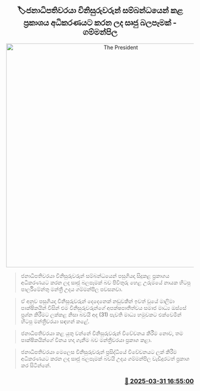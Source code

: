 <p align='center'><b><h2 align='center' title='The President's statement regarding judges had a direct impact on the judiciary - Gammanpila'>🏷ජනාධිපතිවරයා විනිසුරුවරුන් සම්බන්ධයෙන් කළ ප්‍රකාශය  අධිකරණයට කරන ලද සෘජු බලපෑමක් - ගම්මන්පිල</h2></b></p>
<p align='center'><img src='https://helakuru.sgp1.cdn.digitaloceanspaces.com/esana/images/lib/udaya-gammanpila-media-2025-budget.jpg' width='600' alt='The President's statement regarding judges had a direct impact on the judiciary - Gammanpila'></p>

> ජනාධිපතිවරයා විනිසුරුවරුන් සම්බන්ධයෙන් පසුගියදා සිදුකළ ප්‍රකාශය අධිකරණයට කරන ලද සෘජු බලපෑමක් බව පිවිතුරු හෙළ උරුමයේ නායක හිටපු පාර්ලිමේන්තු මන්ත්‍රී උදය ගම්මන්පිල පවසනවා.

> ඒ අනුව පසුගියදා විනිසුරුවරුන් දෙදෙනෙක් නඩුවකින් ඉවත් වූයේ මාලිමා පාක්ෂිකයින් විසින් එම විනිසුරුවරුන්ගේ අපක්ෂපාතීත්වය සමාජ මාධ්‍ය ඔස්සේ ප්‍රශ්න කිරීමට ලක්කළ නිසා බවයි අද (31) පැවති මාධ්‍ය හමුවකට එක්වෙමින් හිටපු මන්ත්‍රීවරයා සඳහන් කළේ.

> ජනාධිපතිවරයා කළ යුතු වන්නේ විනිසුරුවරුන් විවේචනය කිරීම නොව, තම පාක්ෂිකයින්ගේ විනය හදා ගැනීම බව මන්ත්‍රීවරයා ප්‍රකාශ කළා.

> ජනාධිපතිවරයා මෙලෙස විනිසුරුවරුන් ප්‍රසිද්ධියේ විවේචනයට ලක් කිරීම අධිකරණයට කරන ලද සෘජු බලපෑමක් බවයි උදය ගම්මන්පිල වැඩිදුරටත් ප්‍රකාශ කර සිටින්නේ.



<h3 align='right'><a href='https://www.helakuru.lk/esana/p/108818/'>📅 2025-03-31 16:55:00</a></h3>

